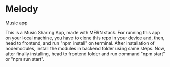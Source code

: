 # Melody
Music app

This is a Music Sharing App, made with MERN stack. For running this app on your local machine, you have to clone this repo in your device and, 
then, head to frontend, and run "npm install" on terminal. After installation of nodemodules, install the modules in backend folder using same steps.
Now, after finally installing, head to frontend folder and run command "npm start" or "npm run start".
